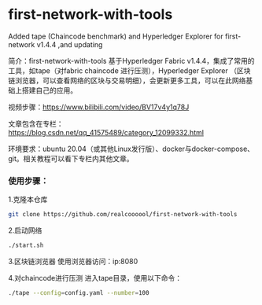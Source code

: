 # first-network-with-tools
Added tape (Chaincode benchmark) and Hyperledger Explorer for first-network v1.4.4 ,and updating

简介：first-network-with-tools 基于Hyperledger Fabric v1.4.4，集成了常用的工具，如tape（对fabric chaincode 进行压测），Hyperledger  Explorer （区块链浏览器，可以查看网络的区块与交易明细），会更新更多工具，可以在此网络基础上搭建自己的应用。

视频步骤：https://www.bilibili.com/video/BV17v4y1q78J

文章包含在专栏：https://blog.csdn.net/qq_41575489/category_12099332.html

环境要求：ubuntu 20.04（或其他Linux发行版）、docker与docker-compose、git。相关教程可以看下专栏内其他文章。

### 使用步骤：

1.克隆本仓库
```bash
git clone https://github.com/realcoooool/first-network-with-tools
```
2.启动网络

```bash
./start.sh
```
3.区块链浏览器
使用浏览器访问：ip:8080

4.对chaincode进行压测
进入tape目录，使用以下命令：

```bash
./tape --config=config.yaml --number=100
```
